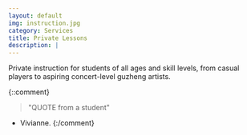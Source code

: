 ```yaml
---
layout: default
img: instruction.jpg
category: Services
title: Private Lessons
description: |
---
```

Private instruction for students of all ages and skill levels, from casual players to aspiring concert-level guzheng artists.

{::comment}
> "QUOTE from a student" 
- Vivianne.
{:/comment}
